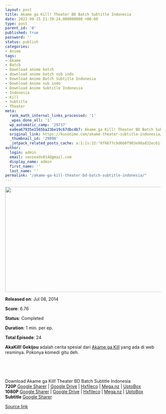 ```yaml
---
layout: post
title: Akame ga Kill! Theater BD Batch Subtitle Indonesia
date: 2022-09-15 21:39:24.000000000 +00:00
type: post
parent_id: '0'
published: true
password: ''
status: publish
categories:
- Anime
tags:
- Akame
- Batch
- Download anime batch
- download anime batch sub indo
- Download Anime Batch Subtitle Indonesia
- Download Anime sub indo
- Download Anime Subtitle Indonesia
- Indonesia
- Kill
- Subtitle
- Theater
meta:
  rank_math_internal_links_processed: '1'
  _wpas_done_all: '1'
  wp_automatic_camp: '29737'
  ea0ea67935e1565ba23be19c67dbc4b7: Akame ga Kill! Theater BD Batch Subtitle Indonesia
  original_link: https://kusonime.com/akame-theater-subtitle-indonesia/
  _thumbnail_id: '29898'
  _jetpack_related_posts_cache: a:1:{s:32:"8f6677c9d6b0f903e98ad32ec61f8deb";a:2:{s:7:"expires";i:1663436913;s:7:"payload";a:3:{i:0;a:1:{s:2:"id";i:29844;}i:1;a:1:{s:2:"id";i:29760;}i:2;a:1:{s:2:"id";i:29842;}}}}
author:
  login: admin
  email: senseads014@gmail.com
  display_name: admin
  first_name: ''
  last_name: ''
permalink: "/akame-ga-kill-theater-bd-batch-subtitle-indonesia/"
---
```

<p><img width="604" height="340" src="{{ site.baseurl }}/assets/2022/09/Akame-ga-Kill-Theater-604x340.jpg" class="attachment-thumb-large size-thumb-large wp-post-image" alt="" loading="lazy" title="Akame ga Kill! Theater BD Batch Subtitle Indonesia" srcset="https://kusonime.com/wp-content/uploads/2017/04/Akame-ga-Kill-Theater-604x340.jpg 604w, https://kusonime.com/wp-content/uploads/2017/04/Akame-ga-Kill-Theater-300x169.jpg 300w, https://kusonime.com/wp-content/uploads/2017/04/Akame-ga-Kill-Theater-768x432.jpg 768w, https://kusonime.com/wp-content/uploads/2017/04/Akame-ga-Kill-Theater-1024x576.jpg 1024w, https://kusonime.com/wp-content/uploads/2017/04/Akame-ga-Kill-Theater-520x293.jpg 520w, https://kusonime.com/wp-content/uploads/2017/04/Akame-ga-Kill-Theater.jpg 1280w" sizes="(max-width: 604px) 100vw, 604px" />
<p><b>Released on</b>: Jul 08, 2014</p>
<p>
<p><b>Score</b>: 6.76</p>
<p>
<p><b>Status</b>: Completed</p>
<p>
<p><b>Duration</b>: 1 min. per ep.</p>
<p>
<p><b>Total Episode</b>: 24</p>
<p>
<p><strong>AkaKill! Gekijou</strong> adalah cerita spesial dari <a href="https://kusonime.com/akamekill-batch-sub-indo/" target="_blank" rel="noopener noreferrer">Akame ga Kill</a> yang ada di web resminya. Pokonya komedi gitu deh.</p>
<p>
<p> </p>
<p>
<p> </p>
<p>
<div class="smokeddl">
<div class="smokettl">Download Akame ga Kill! Theater BD Batch Subtitle Indonesia</div>
<div class="smokeurl"><strong>720P</strong> <a href="https://acefile.co/f/65308487/kusonime-akame-ga-kill-theater-bd-720p-rar" target="_blank" rel="noopener noreferrer">Google Sharer</a> | <a href="https://drive.google.com/uc?export=download&amp;id=1ANe4U5SY8BwDVLAm5Q9TCjlONh69dXy7" target="_blank" rel="noopener">Google Drive</a> | <a href="https://hxfile.co/3qujqivf6a7k" target="_blank" rel="noopener">Hxfileco</a> | <a href="https://mega.nz/file/1uJEiRJb#AhNMHns0ZzjTH_ByGmKacTEZWVDKCKlFGOxRbY2u_C4" target="_blank" rel="noopener">Mega.nz</a> | <a href="https://uptobox.com/16ca3w0zm4tg" target="_blank" rel="noopener">UptoBox</a></div>
<div class="smokeurl"><strong>1080P</strong> <a href="https://acefile.co/f/65308490/kusonime-akame-ga-kill-theater-bd-1080p-rar" target="_blank" rel="noopener noreferrer">Google Sharer</a> | <a href="https://drive.google.com/uc?export=download&amp;id=1srwlbZo7RvgnJDbcIVUbkrpFtFfEkr75" target="_blank" rel="noopener">Google Drive</a> | <a href="https://hxfile.co/f0i328grhpxh" target="_blank" rel="noopener">Hxfileco</a> | <a href="https://mega.nz/file/03YygDyA#XXhZeCem-8AmuW691L2tbW_fWykJBMUlS8cliGE_7Wo" target="_blank" rel="noopener">Mega.nz</a> | <a href="https://uptobox.com/n1yytekpyoa7" target="_blank" rel="noopener">UptoBox</a></div>
<div class="smokeurl"><strong>Subtitle </strong> <a href="https://acefile.co/f/65308492/kusonime-akame-ga-kill-theater-bd-fontsubs-rar" target="_blank" rel="noopener noreferrer">Google Sharer</a></div>
</div>
<p><a href="https://kusonime.com/akame-theater-subtitle-indonesia/">Source link </a></p>
